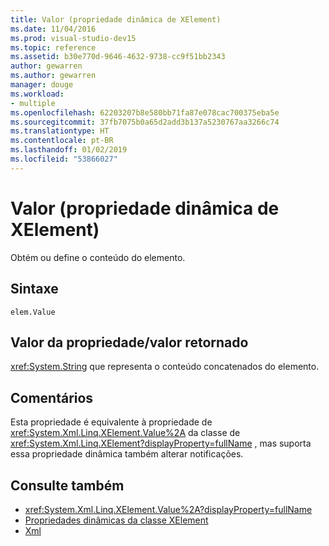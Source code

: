 ```yaml
---
title: Valor (propriedade dinâmica de XElement)
ms.date: 11/04/2016
ms.prod: visual-studio-dev15
ms.topic: reference
ms.assetid: b30e770d-9646-4632-9738-cc9f51bb2343
author: gewarren
ms.author: gewarren
manager: douge
ms.workload:
- multiple
ms.openlocfilehash: 62203207b8e580bb71fa87e078cac700375eba5e
ms.sourcegitcommit: 37fb7075b0a65d2add3b137a5230767aa3266c74
ms.translationtype: HT
ms.contentlocale: pt-BR
ms.lasthandoff: 01/02/2019
ms.locfileid: "53866027"
---
```

# <a name="value-xelement-dynamic-property"></a>Valor (propriedade dinâmica de XElement)

Obtém ou define o conteúdo do elemento.

## <a name="syntax"></a>Sintaxe

```xaml
elem.Value
```

## <a name="property-valuereturn-value"></a>Valor da propriedade/valor retornado

<xref:System.String> que representa o conteúdo concatenados do elemento.

## <a name="remarks"></a>Comentários

Esta propriedade é equivalente à propriedade de <xref:System.Xml.Linq.XElement.Value%2A> da classe de <xref:System.Xml.Linq.XElement?displayProperty=fullName> , mas suporta essa propriedade dinâmica também alterar notificações.

## <a name="see-also"></a>Consulte também

- <xref:System.Xml.Linq.XElement.Value%2A?displayProperty=fullName>
- [Propriedades dinâmicas da classe XElement](../designers/xelement-class-dynamic-properties.md)
- [Xml](../designers/xml-xelement-dynamic-property.md)